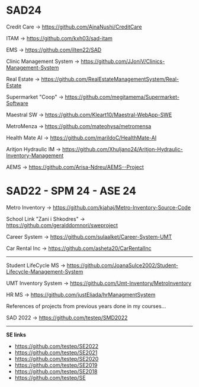 # SAD24

Credit Care -> https://github.com/AjnaNushi/CreditCare

ITAM -> https://github.com/kxh03/sad-itam

EMS -> https://github.com/ilten22/SAD

Clinic Management System -> https://github.com/JJoniV/Clinics-Management-System

Real Estate -> https://github.com/RealEstateManagementSystem/Real-Estate

Supermarket "Coop" -> https://github.com/megitamema/Supermarket-Software

Maestral SW -> https://github.com/Kleart10/Maestral-WebApp-SWE

MetroMenza -> https://github.com/mateohysa/metromensa

Health Mate AI -> https://github.com/marildoC/HealthMate-AI

Aritjon Hydraulic IM -> https://github.com/Xhuljano24/Aritjon-Hydraulic-Inventory-Management

AEMS -> https://github.com/Arisa-Ndreu/AEMS--Project

# SAD22 - SPM 24 - ASE 24

Metro Inventory -> https://github.com/kjahaj/Metro-Inventory-Source-Code

School Link "Zani i Shkodres" -> https://github.com/geralddomnori/sweproject

Career System -> https://github.com/sulaalket/Career-System-UMT

Car Rental Inc -> https://github.com/asheta20/CarRentalInc

----

Student LifeCycle MS -> https://github.com/JoanaSulce2002/Student-Lifecycle-Management-System

UMT Inventory System -> https://github.com/Umt-Inventory/MetroInventory

HR MS -> https://github.com/justEliada/hrManagmentSystem

References of projects from previous years done in my courses...

SAD 2022 -> https://github.com/testep/SMD2022

----
<b>SE links</b> 
- https://github.com/testep/SE2022
- https://github.com/testep/SE2021
- https://github.com/testep/SE2020
- https://github.com/testep/SE2019
- https://github.com/testep/SE2018
- https://github.com/testep/SE
